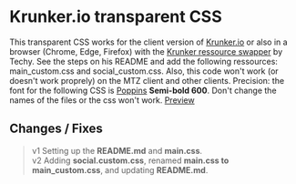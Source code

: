 # Krunker.io transparent CSS
This transparent CSS works for the client version of [Krunker.io](https://krunker.io/) or also in a browser (Chrome, Edge, Firefox) with the [Krunker ressource swapper](https://github.com/Tehchy/Krunker-Resource-Swapper) by Techy. See the steps on his README and add the following ressources: main_custom.css and social_custom.css. Also, this code won't work (or doesn't work proprely) on the MTZ client and other clients. Precision: the font for the following CSS is [Poppins](https://fonts.google.com/specimen/Poppins?query=poppins) **Semi-bold 600**. Don't change the names of the files or the css won't work. [Preview](https://previews.dropbox.com/p/thumb/AA5D0Cm8KtrOqL0usqKB-po05IyQj0b0T_Mecvtp5ToSXxW8We91-WCBUqghsefxrgZyEiY2Aq-5GIQRLpzKSgiGQ2YQhLEeud2Bh8HTtXBVb4CmsON2YF4n_Ebr1mP3gaKFYbHycIGcHZOd7A2kUAkulhqjxQJlPwQLXEHGOIBAWfUMgehsdj9XVcuVoFHhnXTdkYc4OHPLyv8wPs4hM6qUTBuijYnVjWvty79tGZr-6orp5Aj9anFr0J_7yac0pM2dPQ6ZrGAaPOZDF4vNPoctBmRgLmbGbjO2Q-XCMYbfTnXW2OmXYT3I52gG5JsEwgtH6EfwzX5An2v-Ptwk8Aq4Kdd650PTKB7-yjryrP2AsEI5ENxtJUepzHhfxw0FvUo/p.png?fv_content=true&size_mode=5)


## Changes / Fixes
>v1 Setting up the **README.md** and **main.css**.\
>v2 Adding **social.custom.css**, renamed **main.css to main_custom.css**, and updating **README.md**.
